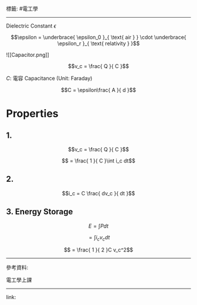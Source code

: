 標籤: #電工學 

---

Dielectric Constant $\epsilon$

$$\epsilon = \underbrace{ \epsilon_0 }_{ \text{ air } } \cdot \underbrace{ \epsilon_r }_{ \text{ relativity } }$$

![[Capacitor.png]]

$$v_c = \frac{ Q }{ C }$$

$C$: 電容 Capacitance (Unit: Faraday)

$$C = \epsilon\frac{ A }{ d }$$

# Properties

## 1. 

$$v_c = \frac{ Q }{ C }$$

$$ = \frac{ 1 }{ C }\int i_c dt$$

## 2. 

$$i_c = C \frac{ dv_c }{ dt }$$

## 3. Energy Storage

$$E = \int Pdt$$

$$ = \int i_c v_c dt$$

$$ = \frac{ 1 }{ 2 }C v_c^2$$

---

參考資料:

電工學上課

---

link:

